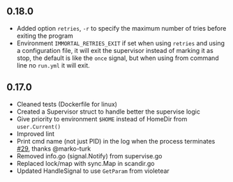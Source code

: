## 0.18.0

* Added option `retries`, `-r` to specify the maximum number of tries before exiting the program
* Environment `IMMORTAL_RETRIES_EXIT` if set when using `retries` and using a
configuration file, it will exit the supervisor instead of marking it as stop,
the default is like the `once` signal, but when using from command line no
`run.yml` it will exit.

## 0.17.0

* Cleaned tests (Dockerfile for linux)
* Created a Supervisor struct to handle better the supervise logic
* Give priority to environment `$HOME` instead of HomeDir from `user.Current()`
* Improved lint
* Print cmd name (not just PID) in the log when the process terminates [#29](https://github.com/immortal/immortal/pull/29), thanks @marko-turk
* Removed info.go (signal.Notify) from supervise.go
* Replaced lock/map with sync.Map in scandir.go
* Updated HandleSignal to use `GetParam` from violetear
